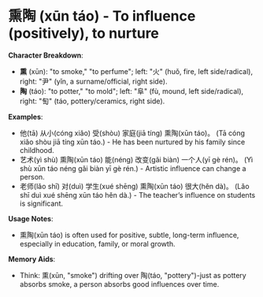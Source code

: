# **熏陶 (xūn táo) - To influence (positively), to nurture**

**Character Breakdown**:  
- **熏** (xūn): "to smoke," "to perfume"; left: "火" (huǒ, fire, left side/radical), right: "尹" (yǐn, a surname/official, right side).  
- **陶** (táo): "to potter," "to mold"; left: "阜" (fù, mound, left side/radical), right: "匋" (táo, pottery/ceramics, right side).

**Examples**:  
- 他(tā) 从小(cóng xiǎo) 受(shòu) 家庭(jiā tíng) 熏陶(xūn táo)。 (Tā cóng xiǎo shòu jiā tíng xūn táo.) - He has been nurtured by his family since childhood.  
- 艺术(yì shù) 熏陶(xūn táo) 能(néng) 改变(gǎi biàn) 一个人(yī gè rén)。 (Yì shù xūn táo néng gǎi biàn yī gè rén.) - Artistic influence can change a person.  
- 老师(lǎo shī) 对(duì) 学生(xué shēng) 熏陶(xūn táo) 很大(hěn dà)。 (Lǎo shī duì xué shēng xūn táo hěn dà.) - The teacher’s influence on students is significant.

**Usage Notes**:  
- 熏陶(xūn táo) is often used for positive, subtle, long-term influence, especially in education, family, or moral growth.

**Memory Aids**:  
- Think: 熏(xūn, "smoke") drifting over 陶(táo, "pottery")-just as pottery absorbs smoke, a person absorbs good influences over time.